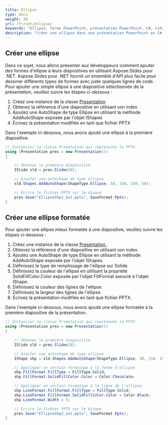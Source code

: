 ```yaml
---
title: Ellipse
type: docs
weight: 30
url: /fr/net/ellipse/
keywords: "Ellipse, forme PowerPoint, présentation PowerPoint, C#, Csharp, Aspose.Slides pour .NET"
description: "Créer une ellipse dans une présentation PowerPoint en C# ou .NET"
---
```



## **Créer une ellipse**
Dans ce sujet, nous allons présenter aux développeurs comment ajouter des formes d'ellipse à leurs diapositives en utilisant Aspose.Slides pour .NET. Aspose.Slides pour .NET fournit un ensemble d'API plus facile pour dessiner différents types de formes avec juste quelques lignes de code. Pour ajouter une simple ellipse à une diapositive sélectionnée de la présentation, veuillez suivre les étapes ci-dessous :

1. Créez une instance de la classe [Presentation ](https://reference.aspose.com/slides/net/aspose.slides/presentation)
1. Obtenez la référence d'une diapositive en utilisant son index
1. Ajoutez une AutoShape de type Ellipse en utilisant la méthode AddAutoShape exposée par l'objet IShapes
1. Écrivez la présentation modifiée en tant que fichier PPTX

Dans l'exemple ci-dessous, nous avons ajouté une ellipse à la première diapositive.

```c#
// Instancier la classe Prseetation qui représente le PPTX
using (Presentation pres = new Presentation())
{

    // Obtenez la première diapositive
    ISlide sld = pres.Slides[0];

    // Ajouter une autoshape de type ellipse
    sld.Shapes.AddAutoShape(ShapeType.Ellipse, 50, 150, 150, 50);

    // Écrire le fichier PPTX sur le disque
    pres.Save("EllipseShp1_out.pptx", SaveFormat.Pptx);
}
```



## **Créer une ellipse formatée**
Pour ajouter une ellipse mieux formatée à une diapositive, veuillez suivre les étapes ci-dessous :

1. Créez une instance de la classe [Presentation ](https://reference.aspose.com/slides/net/aspose.slides/presentation).
1. Obtenez la référence d'une diapositive en utilisant son index.
1. Ajoutez une AutoShape de type Ellipse en utilisant la méthode AddAutoShape exposée par l'objet IShapes.
1. Définissez le type de remplissage de l'ellipse sur Solide.
1. Définissez la couleur de l'ellipse en utilisant la propriété SolidFillColor.Color exposée par l'objet FillFormat associé à l'objet IShape.
1. Définissez la couleur des lignes de l'ellipse.
1. Définissez la largeur des lignes de l'ellipse.
1. Écrivez la présentation modifiée en tant que fichier PPTX.

Dans l'exemple ci-dessous, nous avons ajouté une ellipse formatée à la première diapositive de la présentation.

```c#
// Instancier la classe Prseetation qui représente le PPTX
using (Presentation pres = new Presentation())
{

    // Obtenez la première diapositive
    ISlide sld = pres.Slides[0];

    // Ajouter une autoshape de type ellipse
    IShape shp = sld.Shapes.AddAutoShape(ShapeType.Ellipse, 50, 150, 150, 50);

    // Appliquer un certain formatage à la forme d'ellipse
    shp.FillFormat.FillType = FillType.Solid;
    shp.FillFormat.SolidFillColor.Color = Color.Chocolate;

    // Appliquer un certain formatage à la ligne de l'ellipse
    shp.LineFormat.FillFormat.FillType = FillType.Solid;
    shp.LineFormat.FillFormat.SolidFillColor.Color = Color.Black;
    shp.LineFormat.Width = 5;

    // Écrire le fichier PPTX sur le disque
    pres.Save("EllipseShp2_out.pptx", SaveFormat.Pptx);
}
```